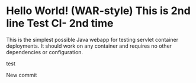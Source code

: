 Hello World! (WAR-style)
This is 2nd line
Test CI- 2nd time
===============

This is the simplest possible Java webapp for testing servlet container deployments.  It should work on any container and requires no other dependencies or configuration.


test

New commit
